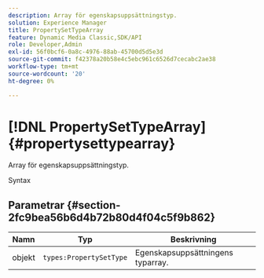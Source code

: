 ```yaml
---
description: Array för egenskapsuppsättningstyp.
solution: Experience Manager
title: PropertySetTypeArray
feature: Dynamic Media Classic,SDK/API
role: Developer,Admin
exl-id: 56f0bcf6-0a8c-4976-88ab-45700d5d5e3d
source-git-commit: f42378a20b58e4c5ebc961c6526d7cecabc2ae38
workflow-type: tm+mt
source-wordcount: '20'
ht-degree: 0%

---
```


# [!DNL PropertySetTypeArray]{#propertysettypearray}

Array för egenskapsuppsättningstyp.

Syntax

## Parametrar {#section-2fc9bea56b6d4b72b80d4f04c5f9b862}

| Namn | Typ | Beskrivning |
|---|---|---|
| objekt | `types:PropertySetType` | Egenskapsuppsättningens typarray. |
